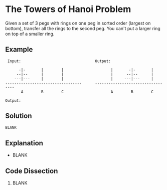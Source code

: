 # The Towers of Hanoi Problem
Given a set of 3 pegs with rings on one peg in sorted order (largest on bottom), transfer all the rings to the second peg. You can't put a larger ring on top of a smaller ring.

## Example
```
 Input:                                 Output:

      -|-       |        |                     |       -|-       |
     --|--      |        |                     |      --|--      |
    ---|---     |        |                     |     ---|---     |
----------------------------------      ----------------------------------
       A        B        C                     A        B        C

Output:
```

## Solution
```python
BLANK
```

## Explanation
* BLANK

## Code Dissection
1. BLANK
